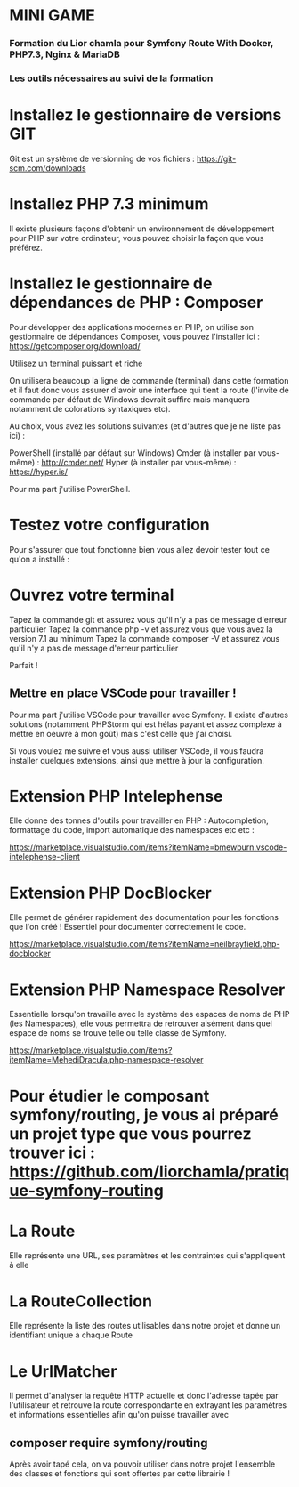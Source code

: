 # MINI GAME #

### Formation du Lior chamla pour Symfony Route With Docker, PHP7.3, Nginx & MariaDB ###

### Les outils nécessaires au suivi de la formation

# Installez le gestionnaire de versions GIT

Git est un système de versionning de vos fichiers : https://git-scm.com/downloads

# Installez PHP 7.3 minimum 

Il existe plusieurs façons d'obtenir un environnement de développement pour PHP sur votre ordinateur, vous pouvez choisir la façon que vous préférez. 

# Installez le gestionnaire de dépendances de PHP  : Composer

Pour développer des applications modernes en PHP, on utilise son gestionnaire de dépendances Composer, vous pouvez l'installer ici : https://getcomposer.org/download/

Utilisez un terminal puissant et riche 

On utilisera beaucoup la ligne de commande (terminal) dans cette formation et il faut donc vous assurer d'avoir une interface qui tient la route (l'invite de commande par défaut de Windows devrait suffire mais manquera notamment de colorations syntaxiques etc).

Au choix, vous avez les solutions suivantes (et d'autres que je ne liste pas ici) :

PowerShell (installé par défaut sur Windows)
Cmder (à installer par vous-même) : http://cmder.net/
Hyper (à installer par vous-même) : https://hyper.is/

Pour ma part j'utilise PowerShell.

# Testez votre configuration 

Pour s'assurer que tout fonctionne bien vous allez devoir tester tout ce qu'on a installé :

# Ouvrez votre terminal 
Tapez la commande git et assurez vous qu'il n'y a pas de message d'erreur particulier
Tapez la commande php -v et assurez vous que vous avez la version 7.1 au minimum
Tapez la commande composer -V et assurez vous qu'il n'y a pas de message d'erreur particulier

Parfait !


## Mettre en place VSCode pour travailler !
Pour ma part j'utilise VSCode pour travailler avec Symfony. Il existe d'autres solutions (notamment PHPStorm qui est hélas payant et assez complexe à mettre en oeuvre à mon goût) mais c'est celle que j'ai choisi.

Si vous voulez me suivre et vous aussi utiliser VSCode, il vous faudra installer quelques extensions, ainsi que mettre à jour la configuration.

# Extension PHP Intelephense

Elle donne des tonnes d'outils pour travailler en PHP : Autocompletion, formattage du code, import automatique des namespaces etc etc : 

https://marketplace.visualstudio.com/items?itemName=bmewburn.vscode-intelephense-client


# Extension PHP DocBlocker

Elle permet de générer rapidement des documentation pour les fonctions que l'on créé ! Essentiel pour documenter correctement le code.

https://marketplace.visualstudio.com/items?itemName=neilbrayfield.php-docblocker


# Extension PHP Namespace Resolver

Essentielle lorsqu'on travaille avec le système des espaces de noms de PHP (les Namespaces), elle vous permettra de retrouver aisément dans quel espace de noms se trouve telle ou telle classe de Symfony.

https://marketplace.visualstudio.com/items?itemName=MehediDracula.php-namespace-resolver

# Pour étudier le composant symfony/routing, je vous ai préparé un projet type que vous pourrez trouver ici : https://github.com/liorchamla/pratique-symfony-routing

# La Route 
Elle représente une URL, ses paramètres et les contraintes qui s'appliquent à elle
# La RouteCollection
Elle représente la liste des routes utilisables dans notre projet et donne un identifiant unique à chaque Route
# Le UrlMatcher
Il permet d'analyser la requête HTTP actuelle et donc l'adresse tapée par l'utilisateur et retrouve la route correspondante en extrayant les paramètres et informations essentielles afin qu'on puisse travailler avec

## composer require symfony/routing

Après avoir tapé cela, on va pouvoir utiliser dans notre projet l'ensemble des classes et fonctions qui sont offertes par cette librairie !




